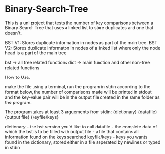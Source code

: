 # Binary-Search-Tree

This is a uni project that tests the number of key comparisons between a Binary Search Tree that uses a linked list to store duplicates and one that doesn't.

BST V1: Stores duplicate information in nodes as part of the main tree.
BST V2: Stores duplicate informaton in nodes of a linked list where only the node head is a part of the main tree

bst -> all tree related functions 
dict -> main function and other non-tree related functions

How to Use:

make the file using a terminal, run the program in stdin according to the format below, the number of comparisons made will be printed in stdout and the key-value pair will be in the output file created in the same folder as the program.

The program takes at least 3 arguements from stdin:
{dictionary} {datafile} {output file} {keyfile/keys}

dictionary - the bst version you'd like to call
datafile - the complete data of which the bst is to be filled with
output file - a file that contains all information found on the keys searched
keyfile/keys - keys you wants found in the dictionary, stored either in a file seperated by newlines or typed in stdin

